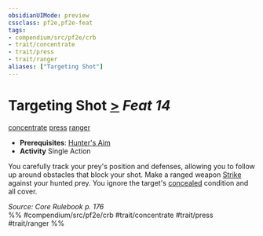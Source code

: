 ```yaml
---
obsidianUIMode: preview
cssclass: pf2e,pf2e-feat
tags:
- compendium/src/pf2e/crb
- trait/concentrate
- trait/press
- trait/ranger
aliases: ["Targeting Shot"]
---
```

# Targeting Shot  [>](../../rules/core-rulebook/chapter-9-playing-the-game.md#Actions "Single Action") *Feat 14*  
[concentrate](../../rules/traits/concentrate.md)  [press](../../rules/traits/press.md)  [ranger](../../rules/traits/ranger.md)  

- **Prerequisites**: [Hunter's Aim](hunters-aim.md)
- **Activity** Single Action

You carefully track your prey's position and defenses, allowing you to follow up around obstacles that block your shot. Make a ranged weapon [Strike](../../rules/actions/strike.md) against your hunted prey. You ignore the target's [concealed](../../rules/conditions.md#Concealed) condition and all cover.

*Source: Core Rulebook p. 176*  
%% #compendium/src/pf2e/crb #trait/concentrate #trait/press #trait/ranger %%